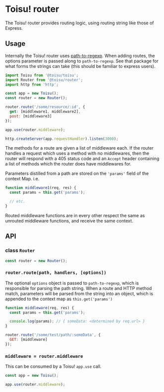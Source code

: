 # Toisu! router

The Toisu! router provides routing logic, using routing string like those of Express.

## Usage

Internally the Toisu! router uses [path-to-regexp](https://www.npmjs.com/package/path-to-regexp).
When adding routes, the options parameter is passed along to `path-to-regexp`. See that package for
what forms the strings can take (this should be familiar to express users).

```javascript
import Toisu from '@toisu/toisu';
import Router from '@toisu/router';
import http from 'http';

const app = new Toisu();
const router = new Router();

router.route('/some/resource/:id', {
  get: [middleware1, middleware2],
  post: [middleware3]
});

app.use(router.middleware);

http.createServer(app.requestHandler).listen(3000);
```

The methods for a route are given a list of middleware each. If the router handles a request which
uses a method with no middlewares, then the router will respond with a 405 status code and an
`Accept` header containing a list of methods which the router does have middlewares for.

Parameters distilled from a path are stored on the `'params'` field of the context Map. i.e.

```javascript
function middleware1(req, res) {
  const params = this.get('params');

  // etc.
}
```

Routed middleware functions are in every other respect the same as unrouted middleware functions,
and receive the same context.

## API

### class `Router`

```javascript
const router = new Router();
```

### `router.route(path, handlers, [options])`

The optional `options` object is passed to `path-to-regexp`, which is responsible for parsing the
path string. When a route and HTTP method match, parameters will be parsed from the string into an
object, which is appended to the context map as `this.get('params')`

```javascript
function middleware(req, res) {
  const params = this.get('params');

  console.log(params); // { someData: <determined by req.url> }
}

router.route('/some/test/path/:someData', {
  GET: [middleware]
});
```

### `middleware = router.middleware`

This can be consumed by a Toisu! `app.use` call.

```javascript
const app = new Toisu();

app.use(router.middleware);
```
